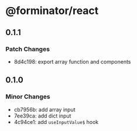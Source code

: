 # @forminator/react

## 0.1.1

### Patch Changes

- 8d4c198: export array function and components

## 0.1.0

### Minor Changes

- cb7956b: add array input
- 7ee39ca: add dict input
- 4c94ce1: add `useInputValue$` hook
